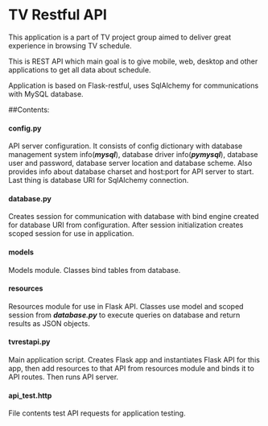 # TV Restful API
This application is a part of TV project group aimed to 
deliver great experience in browsing TV schedule.

This is REST API which main goal is to give mobile, web, 
desktop and other applications to get all data about schedule.

Application is based on Flask-restful, uses SqlAlchemy for 
communications with MySQL database. 

##Contents:
#### config.py
API server configuration. It consists of config 
dictionary with database management system info(***mysql***),
database driver info(***pymysql***), database user and 
password, database server location and database scheme. Also
provides info about database charset and host:port for API
server to start.
Last thing is database URI for SqlAlchemy connection.


#### database.py
Creates session for communication with database with bind
engine created for database URI from configuration.
After session initialization creates scoped session for use
in application.

#### models
Models module.
Classes bind tables from database.

#### resources
Resources module for use in Flask API.
Classes use model and scoped session from ***database.py***
to execute queries on database and return results as JSON 
objects.

#### tvrestapi.py
Main application script.
Creates Flask app and instantiates Flask API for this app,
then add resources to that API from resources module and
binds it to API routes. 
Then runs API server.

#### api_test.http
File contents test API requests for application testing.